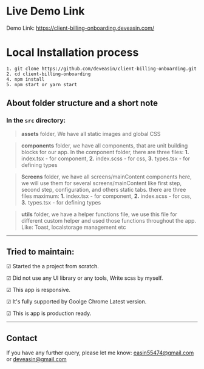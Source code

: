 # Live Demo Link
Demo Link: https://client-billing-onboarding.deveasin.com/

# Local Installation process
```
1. git clone https://github.com/deveasin/client-billing-onboarding.git
2. cd client-billing-onboarding
4. npm install
5. npm start or yarn start
```

## About folder structure and a short note
### In the `src` directory:

> **assets** folder, We have all static images and global CSS

> **components** folder, we have all components, that are unit building blocks for our app. In the component folder, there are three files: **1.** index.tsx - for component, **2.** index.scss - for css, **3.** types.tsx - for defining types

> **Screens** folder, we have all screens/mainContent components here, we will use them for several screens/mainContent like first step, second step, configuration, and others static tabs. there are three files maximum: **1.** index.tsx - for component, **2.** index.scss - for css, **3.** types.tsx - for defining types

> **utils** folder, we have a helper functions file, we use this file for different custom helper and used those functions throughout the app. Like: Toast, localstorage management etc

---
## Tried to maintain:
&#9745; Started the a project from scratch.

&#9745; Did not use any UI library or any tools, Write scss by myself.

&#9745; This app is responsive.

&#9745; It's fully supported by Goolge Chrome Latest version.

&#9745; This is app is production ready.

---
## Contact
If you have any further query, please let me know: easin55474@gmail.com or deveasin@gmail.com